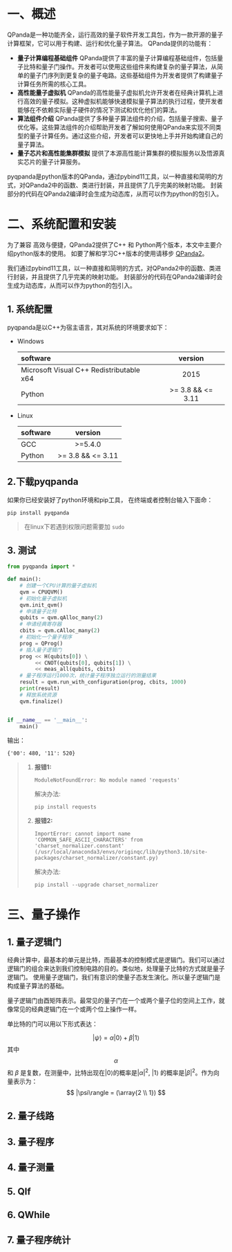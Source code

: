 # 一、概述
QPanda是一种功能齐全，运行高效的量子软件开发工具包，作为一款开源的量子计算框架，它可以用于构建、运行和优化量子算法。 QPanda提供的功能有：
- **量子计算编程基础组件**
    QPanda提供了丰富的量子计算编程基础组件，包括量子比特和量子门操作。开发者可以使用这些组件来构建复杂的量子算法，从简单的量子门序列到更复杂的量子电路。这些基础组件为开发者提供了构建量子计算任务所需的核心工具。
- **高性能量子虚拟机**
    QPanda的高性能量子虚拟机允许开发者在经典计算机上进行高效的量子模拟。这种虚拟机能够快速模拟量子算法的执行过程，使开发者能够在不依赖实际量子硬件的情况下测试和优化他们的算法。
- **算法组件介绍**
    QPanda提供了多种量子算法组件的介绍，包括量子搜索、量子优化等。这些算法组件的介绍帮助开发者了解如何使用QPanda来实现不同类型的量子计算任务。通过这些介绍，开发者可以更快地上手并开始构建自己的量子算法。
- **量子芯片和高性能集群模拟**
    提供了本源高性能计算集群的模拟服务以及悟源真实芯片的量子计算服务。

pyqpanda是python版本的QPanda，通过pybind11工具，以一种直接和简明的方式，对QPanda2中的函数、类进行封装，并且提供了几乎完美的映射功能。 封装部分的代码在QPanda2编译时会生成为动态库，从而可以作为python的包引入。

# 二、系统配置和安装
为了兼容 高效与便捷，QPanda2提供了C++ 和 Python两个版本，本文中主要介绍python版本的使用。 如要了解和学习C++版本的使用请移步 [QPanda2](https://qpanda-tutorial.readthedocs.io/zh/latest/index.html)。

我们通过pybind11工具，以一种直接和简明的方式，对QPanda2中的函数、类进行封装，并且提供了几乎完美的映射功能。 封装部分的代码在QPanda2编译时会生成为动态库，从而可以作为python的包引入。
## 1. 系统配置
pyqpanda是以C++为宿主语言，其对系统的环境要求如下：
- Windows

    | software                                 |      version      |
    | :--------------------------------------- | :---------------: |
    | Microsoft Visual C++ Redistributable x64 |       2015        |
    | Python                                   | >= 3.8 && <= 3.11 |
    
- Linux

    | software |      version      |
    | :------- | :---------------: |
    | GCC      |      >=5.4.0      |
    | Python   | >= 3.8 && <= 3.11 |
## 2.下载pyqpanda
如果你已经安装好了python环境和pip工具， 在终端或者控制台输入下面命：
```
pip install pyqpanda
```
> 在linux下若遇到权限问题需要加 `sudo`

## 3. 测试

```python
from pyqpanda import *

def main():
    # 创建一个CPU计算的量子虚拟机
    qvm = CPUQVM()
    # 初始化量子虚拟机
    qvm.init_qvm()
    # 申请量子比特
    qubits = qvm.qAlloc_many(2)
    # 申请经典寄存器
    cbits = qvm.cAlloc_many(2)
    # 初始化一个量子程序
    prog = QProg()
    # 插入量子逻辑门
    prog << H(qubits[0]) \
         << CNOT(qubits[0], qubits[1]) \
         << meas_all(qubits, cbits)
    # 量子程序运行1000次，统计量子程序独立运行的测量结果
    result = qvm.run_with_configuration(prog, cbits, 1000)
    print(result)
    # 释放系统资源
    qvm.finalize()


if __name__ == '__main__':
    main()
```

输出：

```
{'00': 480, '11': 520}
```

> 1. **报错1:**
>
>    ```
>    ModuleNotFoundError: No module named 'requests'
>    ```
>
>    解决办法:
>
>    ```
>    pip install requests
>    ```
>
> 2. **报错2:**
>
>    ```
>    ImportError: cannot import name 'COMMON_SAFE_ASCII_CHARACTERS' from 'charset_normalizer.constant' (/usr/local/anaconda3/envs/originqc/lib/python3.10/site-packages/charset_normalizer/constant.py)
>    ```
>
>    解决办法:
>
>    ```
>    pip install --upgrade charset_normalizer
>    ```

# 三、量子操作

## 1. 量子逻辑门

经典计算中，最基本的单元是比特，而最基本的控制模式是逻辑门。我们可以通过逻辑门的组合来达到我们控制电路的目的。类似地，处理量子比特的方式就是量子逻辑门。 使用量子逻辑门，我们有意识的使量子态发生演化。所以量子逻辑门是构成量子算法的基础。

量子逻辑门由酉矩阵表示。最常见的量子门在一个或两个量子位的空间上工作，就像常见的经典逻辑门在一个或两个位上操作一样。

单比特的门可以用以下形式表达：

$$
|\psi\rangle = \alpha|0\rangle + \beta|1\rangle
$$
其中 $$\alpha$$ 和 $\beta$ 是复数，在测量中，比特出现在$|0\rangle$的概率是$|\alpha|^2$,  $|1\rangle$ 的概率是$|\beta|^2$。作为向量表示为：
$$
|\psi\rangle = (\array{2 \\ 1})
$$


## 2. 量子线路

## 3. 量子程序

## 4. 量子测量

## 5. QIf

## 6. QWhile

## 7. 量子程序统计